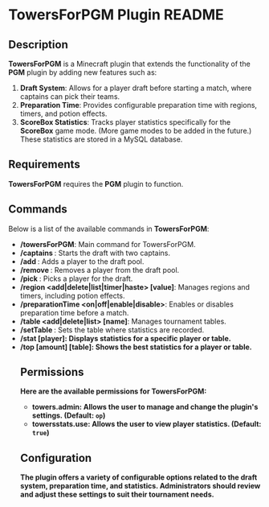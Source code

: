 # TowersForPGM Plugin README

## Description

**TowersForPGM** is a Minecraft plugin that extends the functionality of the **PGM** plugin by adding new features such as:

1. **Draft System**: Allows for a player draft before starting a match, where captains can pick their teams.
2. **Preparation Time**: Provides configurable preparation time with regions, timers, and potion effects.
3. **ScoreBox Statistics**: Tracks player statistics specifically for the **ScoreBox** game mode. (More game modes to be added in the future.) These statistics are stored in a MySQL database.
## Requirements

**TowersForPGM** requires the **PGM** plugin to function.
## Commands

Below is a list of the available commands in **TowersForPGM**:

- **/towersForPGM**: Main command for TowersForPGM. 
- **/captains <nick1> <nick2>**: Starts the draft with two captains.
- **/add <nick>**: Adds a player to the draft pool.
- **/remove <nick>**: Removes a player from the draft pool.
- **/pick <player>**: Picks a player for the draft.
- **/region <add|delete|list|timer|haste> [value]**: Manages regions and timers, including potion effects.
- **/preparationTime <on|off|enable|disable>**: Enables or disables preparation time before a match.
- **/table <add|delete|list> [name]**: Manages tournament tables.
- **/setTable <name>**: Sets the table where statistics are recorded.
- **/stat <table> [player]**: Displays statistics for a specific player or table.
- **/top <category> [amount] [table]**: Shows the best statistics for a player or table.

## Permissions

Here are the available permissions for **TowersForPGM**:

- **towers.admin**: Allows the user to manage and change the plugin's settings. (Default: `op`)
- **towersstats.use**: Allows the user to view player statistics. (Default: `true`)

## Configuration

The plugin offers a variety of configurable options related to the draft system, preparation time, and statistics. Administrators should review and adjust these settings to suit their tournament needs.
